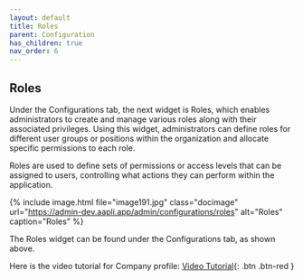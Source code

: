 ```yaml
---
layout: default
title: Roles
parent: Configuration
has_children: true
nav_order: 6
---
```

## Roles 
Under the Configurations tab, the next widget is Roles, which enables administrators to create and manage various roles along with their associated privileges. Using this widget, administrators can define roles for different user groups or positions within the organization and allocate specific permissions  to each role.

Roles are used to define sets of permissions or access levels that can be assigned to users, controlling what actions they can perform within the application.

{% include image.html file="image191.jpg" class="docimage" url="https://admin-dev.aapli.app/admin/configurations/roles" alt="Roles" caption="Roles" %}

The Roles widget can be found under the Configurations tab, as shown above.

Here is the video tutorial for Company profile: [Video Tutorial](https://youtu.be/xYPKh-r_olk){: .btn .btn-red }